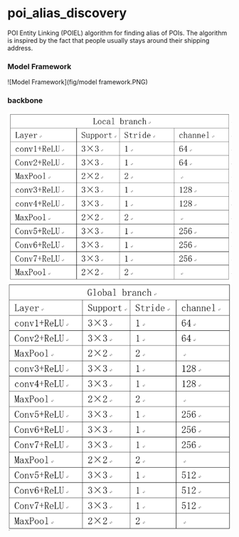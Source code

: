 # poi_alias_discovery
POI Entity Linking (POIEL) algorithm for finding alias of POIs. The algorithm is inspired by the fact that people usually stays around their shipping address.

### Model Framework
![Model Framework](fig/model framework.PNG)  

### backbone
![local net](fig/Local_net.PNG)
![global net](fig/Global_net.PNG)
